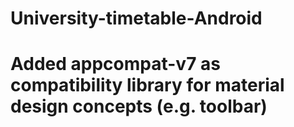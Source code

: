 # University-timetable-Android
# Added appcompat-v7 as compatibility library for material design concepts (e.g. toolbar)
